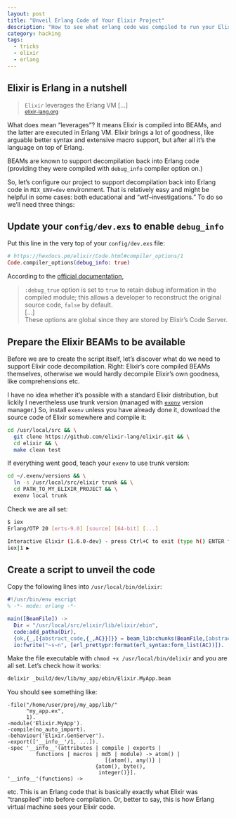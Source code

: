 ```yaml
---
layout: post
title: "Unveil Erlang Code of Your Elixir Project"
description: "How to see what erlang code was compiled to run your Elixir project"
category: hacking
tags:
  - tricks
  - elixir
  - erlang
---
```


## Elixir is Erlang in a nutshell

> `Elixir` leverages the Erlang VM [...]  
<small>[elixir-lang.org](https://elixir-lang.org/)</small>

What does mean “leverages”? It means Elixir is compiled into BEAMs, and the latter are
executed in Erlang VM. Elixir brings a lot of goodness, like arguable better syntax and
extensive macro support, but after all it’s the language on top of Erlang.

BEAMs are known to support decompilation back into Erlang code (providing they were
compiled with `debug_info` compiler option on.)

So, let’s configure our project to support decompilation back into Erlang code
in `MIX_ENV=dev` environment. That is relatively easy and might be helpful in some cases:
both educational and “wtf–investigations.” To do so we’ll need three things:

## Update your `config/dev.exs` to enable `debug_info`

Put this line in the very top of your `config/dev.exs` file:

```elixir
# https://hexdocs.pm/elixir/Code.html#compiler_options/1
Code.compiler_options(debug_info: true)
```

According to the [official documentation](https://hexdocs.pm/elixir/Code.html#compiler_options/1),

> `:debug_true` option is set to `true` to retain debug information in the compiled
module; this allows a developer to reconstruct the original source code, `false` by default.  
[...]  
These options are global since they are stored by Elixir’s Code Server.

## Prepare the Elixir BEAMs to be available

Before we are to create the script itself, let’s discover what do we need to support
Elixir code decompilation. Right: Elixir’s core compiled BEAMs themselves,
otherwise we would hardly decompile Elixir’s own goodness, like comprehensions etc.

I have no idea whether it’s possible with a standard Elixir distribution, but lickily
I nevertheless use trunk version (managed with [`exenv`](https://github.com/mururu/exenv)
version manager.) So, install `exenv` unless you have already done it, download
the source code of Elixir somewhere and compile it:

```bash
cd /usr/local/src && \
  git clone https://github.com/elixir-lang/elixir.git && \
  cd elixir && \
  make clean test
```

If everything went good, teach your `exenv` to use trunk version:

```bash
cd ~/.exenv/versions && \
  ln -s /usr/local/src/elixir trunk && \
  cd PATH_TO_MY_ELIXIR_PROJECT && \
  exenv local trunk
```

Check we are all set:

```bash
$ iex
Erlang/OTP 20 [erts-9.0] [source] [64-bit] [...]

Interactive Elixir (1.6.0-dev) - press Ctrl+C to exit (type h() ENTER for help)
iex|1 ▶ 
```

## Create a script to unveil the code

Copy the following lines into `/usr/local/bin/delixir`:

```erlang
#!/usr/bin/env escript
% -*- mode: erlang -*-

main([BeamFile]) ->
  Dir = "/usr/local/src/elixir/lib/elixir/ebin",
  code:add_patha(Dir),
  {ok,{_,[{abstract_code,{_,AC}}]}} = beam_lib:chunks(BeamFile,[abstract_code]),
  io:fwrite("~s~n", [erl_prettypr:format(erl_syntax:form_list(AC))]).
```

Make the file executable with `chmod +x /usr/local/bin/delixir` and you are all set.
Let’s check how it works:

```bash
delixir _build/dev/lib/my_app/ebin/Elixir.MyApp.beam
```

You should see something like:

```
-file("/home/user/proj/my_app/lib/"
      "my_app.ex",
      1).
-module('Elixir.MyApp').
-compile(no_auto_import).
-behaviour('Elixir.GenServer').
-export(['__info__'/1, ...]).
-spec '__info__'(attributes | compile | exports |
		 functions | macros | md5 | module) -> atom() |
						       [{atom(), any()} |
							{atom(), byte(),
							 integer()}].
'__info__'(functions) ->
```

etc. This is an Erlang code that is basically exactly what Elixir was 
“transpiled” into before compilation. Or, better to say, this is how
Erlang virtual machine sees your Elixir code.
